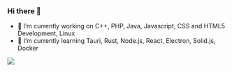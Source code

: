 ### Hi there 👋

- 🔭 I’m currently working on C++, PHP, Java, Javascript, CSS and HTML5 Development, Linux
- 🌱 I’m currently learning Tauri, Rust, Node.js, React, Electron, Solid.js, Docker

![](https://komarev.com/ghpvc/?username=your-github-username&color=green)

<!--
**filippo-bilardo/filippo-bilardo** is a ✨ _special_ ✨ repository because its `README.md` (this file) appears on your GitHub profile.

Here are some ideas to get you started:

- 🔭 I’m currently working on ...
- 🌱 I’m currently learning ...
- 👯 I’m looking to collaborate on ...
- 🤔 I’m looking for help with ...
- 💬 Ask me about ...
- 📫 How to reach me: ...
- 😄 Pronouns: ...
- ⚡ Fun fact: ...
-->
